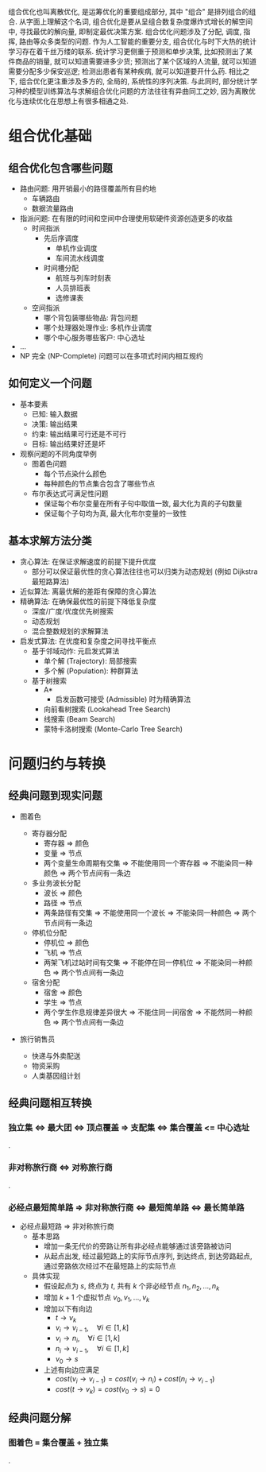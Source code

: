 组合优化也叫离散优化, 是运筹优化的重要组成部分, 其中 "组合" 是排列组合的组合.
从字面上理解这个名词, 组合优化是要从呈组合数复杂度爆炸式增长的解空间中, 寻找最优的解向量, 即制定最优决策方案.
组合优化问题涉及了分配, 调度, 指挥, 路由等众多类型的问题.
作为人工智能的重要分支, 组合优化与时下大热的统计学习存在着千丝万缕的联系.
统计学习更侧重于预测和单步决策, 比如预测出了某件商品的销量, 就可以知道需要进多少货; 预测出了某个区域的人流量, 就可以知道需要分配多少保安巡逻; 检测出患者有某种疾病, 就可以知道要开什么药.
相比之下, 组合优化更注重涉及多方的, 全局的, 系统性的序列决策.
与此同时, 部分统计学习种的模型训练算法与求解组合优化问题的方法往往有异曲同工之妙, 因为离散优化与连续优化在思想上有很多相通之处.



# 组合优化基础

## 组合优化包含哪些问题

- 路由问题: 用开销最小的路径覆盖所有目的地
  - 车辆路由
  - 数据流量路由
- 指派问题: 在有限的时间和空间中合理使用软硬件资源创造更多的收益
  - 时间指派
    - 先后序调度
      - 单机作业调度
      - 车间流水线调度
    - 时间槽分配
      - 航班与列车时刻表
      - 人员排班表
      - 选修课表
  - 空间指派
    - 哪个背包装哪些物品: 背包问题
    - 哪个处理器处理作业: 多机作业调度
    - 哪个中心服务哪些客户: 中心选址
- ...
- NP 完全 (NP-Complete) 问题可以在多项式时间内相互规约


## 如何定义一个问题

- 基本要素
  - 已知: 输入数据
  - 决策: 输出结果
  - 约束: 输出结果可行还是不可行
  - 目标: 输出结果好还是坏
- 观察问题的不同角度举例
  - 图着色问题
    - 每个节点染什么颜色
    - 每种颜色的节点集合包含了哪些节点
  - 布尔表达式可满足性问题
    - 保证每个布尔变量在所有子句中取值一致, 最大化为真的子句数量
    - 保证每个子句均为真, 最大化布尔变量的一致性


## 基本求解方法分类

- 贪心算法: 在保证求解速度的前提下提升优度
  - 部分可以保证最优性的贪心算法往往也可以归类为动态规划 (例如 Dijkstra 最短路算法)
- 近似算法: 离最优解的差距有保障的贪心算法
- 精确算法: 在确保最优性的前提下降低复杂度
  - 深度/广度/优度优先树搜索
  - 动态规划
  - 混合整数规划的求解算法
- 启发式算法: 在优度和复杂度之间寻找平衡点
  - 基于邻域动作: 元启发式算法
    - 单个解 (Trajectory): 局部搜索
    - 多个解 (Population): 种群算法
  - 基于树搜索
    - A*
      - 启发函数可接受 (Admissible) 时为精确算法
    - 向前看树搜索 (Lookahead Tree Search)
    - 线搜索 (Beam Search)
    - 蒙特卡洛树搜索 (Monte-Carlo Tree Search)



# 问题归约与转换

## 经典问题到现实问题

- 图着色
  - 寄存器分配
    - 寄存器 => 颜色
    - 变量 => 节点
    - 两个变量生命周期有交集 => 不能使用同一个寄存器 => 不能染同一种颜色 => 两个节点间有一条边
  - 多业务波长分配
    - 波长 => 颜色
    - 路径 => 节点
    - 两条路径有交集 => 不能使用同一个波长 => 不能染同一种颜色 => 两个节点间有一条边
  - 停机位分配
    - 停机位 => 颜色
    - 飞机 => 节点
    - 两架飞机过站时间有交集 => 不能停在同一停机位 => 不能染同一种颜色 => 两个节点间有一条边
  - 宿舍分配
    - 宿舍 => 颜色
    - 学生 => 节点
    - 两个学生作息规律差异很大 => 不能住同一间宿舍 => 不能然同一种颜色 => 两个节点间有一条边

- 旅行销售员
  - 快递与外卖配送
  - 物资采购
  - 人类基因组计划


## 经典问题相互转换

### 独立集 <=> 最大团 <=> 顶点覆盖 => 支配集 <=> 集合覆盖 <= 中心选址

.

### 非对称旅行商 <=> 对称旅行商

.

### 必经点最短简单路 => 非对称旅行商 <=> 最短简单路 <=> 最长简单路

- 必经点最短路 => 非对称旅行商
  - 基本思路
    - 增加一条无代价的旁路让所有非必经点能够通过该旁路被访问
    - 从起点出发, 经过最短路上的实际节点序列, 到达终点, 到达旁路起点, 通过旁路依次经过不在最短路上的实际节点
  - 具体实现
    - 假设起点为 $s$, 终点为 $t$, 共有 $k$ 个非必经节点 $n_{1}, n_{2}, ..., n_{k}$
    - 增加 $k + 1$ 个虚拟节点 $v_{0}, v_{1}, ..., v_{k}$
    - 增加以下有向边
      - $t \rightarrow v_{k}$
      - $v_{i} \rightarrow v_{i-1}, \quad \forall i \in [1, k]$
      - $v_{i} \rightarrow n_{i}, \quad \forall i \in [1, k]$
      - $n_{i} \rightarrow v_{i-1}, \quad \forall i \in [1, k]$
      - $v_{0} \rightarrow s$
    - 上述有向边应满足
      - $cost(v_{i} \rightarrow v_{i-1}) = cost(v_{i} \rightarrow n_{i}) + cost(n_{i} \rightarrow v_{i-1})$
      - $cost(t \rightarrow v_{k}) = cost(v_{0} \rightarrow s) = 0$


## 经典问题分解

### 图着色 = 集合覆盖 + 独立集

.
